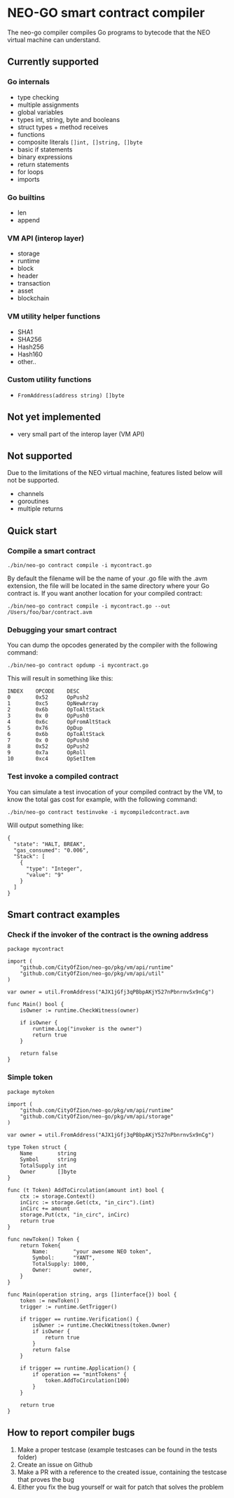 # NEO-GO smart contract compiler

The neo-go compiler compiles Go programs to bytecode that the NEO virtual machine can understand.

## Currently supported

### Go internals 
- type checking
- multiple assignments
- global variables
- types int, string, byte and booleans
- struct types + method receives
- functions
- composite literals `[]int, []string, []byte`
- basic if statements
- binary expressions
- return statements
- for loops
- imports 

### Go builtins
- len
- append

### VM API (interop layer)
- storage
- runtime
- block
- header
- transaction
- asset
- blockchain

### VM utility helper functions
- SHA1
- SHA256
- Hash256
- Hash160
- other..

### Custom utility functions
- `FromAddress(address string) []byte`

## Not yet implemented
- very small part of the interop layer (VM API)

## Not supported
Due to the limitations of the NEO virtual machine, features listed below will not be supported.
- channels 
- goroutines
- multiple returns 

## Quick start

### Compile a smart contract

```
./bin/neo-go contract compile -i mycontract.go
```

By default the filename will be the name of your .go file with the .avm extension, the file will be located in the same directory where your Go contract is. If you want another location for your compiled contract:

```
./bin/neo-go contract compile -i mycontract.go --out /Users/foo/bar/contract.avm
```

### Debugging your smart contract
You can dump the opcodes generated by the compiler with the following command:

```
./bin/neo-go contract opdump -i mycontract.go
```

This will result in something like this:

```
INDEX    OPCODE    DESC
0        0x52      OpPush2
1        0xc5      OpNewArray
2        0x6b      OpToAltStack
3        0x 0      OpPush0
4        0x6c      OpFromAltStack
5        0x76      OpDup
6        0x6b      OpToAltStack
7        0x 0      OpPush0
8        0x52      OpPush2
9        0x7a      OpRoll
10       0xc4      OpSetItem
```

### Test invoke a compiled contract
You can simulate a test invocation of your compiled contract by the VM, to know the total gas cost for example, with the following command:

```
./bin/neo-go contract testinvoke -i mycompiledcontract.avm
```

Will output something like:
```
{
  "state": "HALT, BREAK",
  "gas_consumed": "0.006",
  "Stack": [
    {
      "type": "Integer",
      "value": "9"
    }
  ]
}

```

## Smart contract examples

### Check if the invoker of the contract is the owning address

```Golang
package mycontract

import (
    "github.com/CityOfZion/neo-go/pkg/vm/api/runtime"
    "github.com/CityOfZion/neo-go/pkg/vm/api/util"
)

var owner = util.FromAddress("AJX1jGfj3qPBbpAKjY527nPbnrnvSx9nCg") 

func Main() bool {
    isOwner := runtime.CheckWitness(owner)

    if isOwner {
        runtime.Log("invoker is the owner")
        return true
    }

    return false
}
```

### Simple token

```Golang
package mytoken

import (
	"github.com/CityOfZion/neo-go/pkg/vm/api/runtime"
	"github.com/CityOfZion/neo-go/pkg/vm/api/storage"
)

var owner = util.FromAddress("AJX1jGfj3qPBbpAKjY527nPbnrnvSx9nCg") 

type Token struct {
	Name        string
	Symbol      string
	TotalSupply int
	Owner       []byte
}

func (t Token) AddToCirculation(amount int) bool {
	ctx := storage.Context()
	inCirc := storage.Get(ctx, "in_circ").(int)
	inCirc += amount
	storage.Put(ctx, "in_circ", inCirc)
	return true
}

func newToken() Token {
	return Token{
		Name:        "your awesome NEO token",
		Symbol:      "YANT",
		TotalSupply: 1000,
		Owner:       owner,
	}
}

func Main(operation string, args []interface{}) bool {
	token := newToken()
	trigger := runtime.GetTrigger()

	if trigger == runtime.Verification() {
		isOwner := runtime.CheckWitness(token.Owner)
		if isOwner {
			return true
		}
		return false
	}

	if trigger == runtime.Application() {
		if operation == "mintTokens" {
			token.AddToCirculation(100)
		}
	}

	return true
}
```

## How to report compiler bugs 
1. Make a proper testcase (example testcases can be found in the tests folder)
2. Create an issue on Github 
3. Make a PR with a reference to the created issue, containing the testcase that proves the bug
4. Either you fix the bug yourself or wait for patch that solves the problem


